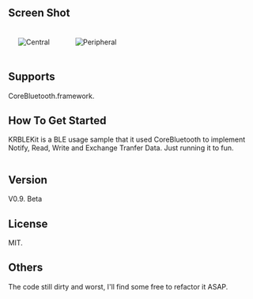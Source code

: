 ## Screen Shot

<img src="https://dl.dropbox.com/u/83663874/GitHubs/KRBLEKit-Central.png" alt="Central" title="Central" style="margin: 20px;" class="center" /> &nbsp;
<img src="https://dl.dropbox.com/u/83663874/GitHubs/KRBLEKit-Peripheral.png" alt="Peripheral" title="Peripheral" style="margin: 20px;" class="center" /> 

## Supports

CoreBluetooth.framework.

## How To Get Started

KRBLEKit is a BLE usage sample that it used CoreBluetooth to implement Notify, Read, Write and Exchange Tranfer Data. Just running it to fun.

``` objective-c

```

## Version

V0.9. Beta

## License

MIT.

## Others

The code still dirty and worst, I'll find some free to refactor it ASAP.
